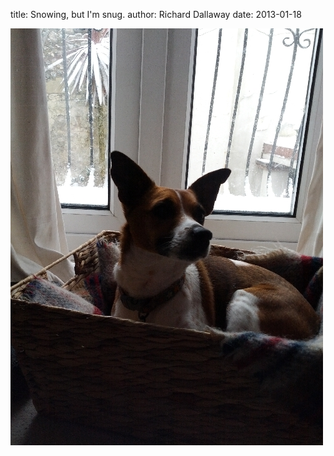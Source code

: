 
title: Snowing, but I'm snug.
author: Richard Dallaway
date: 2013-01-18

<div><a href="/media/IMG_20130118_121738.jpg"><img width="500" src="/media/IMG_20130118_121738.jpg.500.jpg" height="667"></img></a></div>


  
    